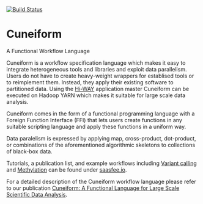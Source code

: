 [![Build Status](https://travis-ci.org/joergen7/cuneiform.svg?branch=master)](https://travis-ci.org/joergen7/cuneiform)

# Cuneiform

A Functional Workflow Language

Cuneiform is a workflow specification language which makes it easy to integrate heterogeneous tools and libraries and exploit data parallelism. Users do not have to create heavy-weight wrappers for establised tools or to reimplement them. Instead, they apply their existing software to partitioned data. Using the [Hi-WAY](https://github.com/marcbux/Hi-WAY) application master Cuneiform can be executed on Hadoop YARN which makes it suitable for large scale data analysis.

Cuneiform comes in the form of a functional programming language with a Foreign Function Interface (FFI) that lets users create functions in any suitable scripting language and apply these functions in a uniform way.

Data paralelism is expressed by applying map, cross-product, dot-product, or combinations of the aforementioned algorithmic skeletons to collections of black-box data.

Tutorials, a publication list, and example workflows including [Variant calling](https://github.com/joergen7/variant-call) and [Methylation](https://github.com/joergen7/methylation) can be found under [saasfee.io](http://www.saasfee.io).

For a detailed description of the Cuneiform workflow language please refer to our publication [Cuneiform: A Functional Language for Large Scale Scientific Data Analysis](http://ceur-ws.org/Vol-1330/paper-03.pdf).

